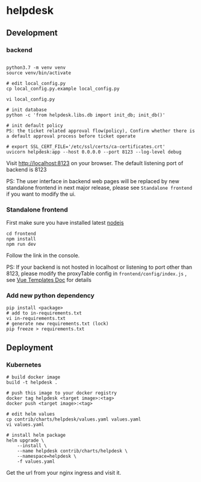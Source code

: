# helpdesk

## Development

### backend

```shell

python3.7 -m venv venv
source venv/bin/activate

# edit local_config.py
cp local_config.py.example local_config.py

vi local_config.py

# init database
python -c 'from helpdesk.libs.db import init_db; init_db()'

# init default policy
PS: the ticket related approval flow(policy), Confirm whether there is a default approval process before ticket operate

# export SSL_CERT_FILE='/etc/ssl/certs/ca-certificates.crt'
uvicorn helpdesk:app --host 0.0.0.0 --port 8123 --log-level debug
```

Visit <http://localhost:8123> on your browser.
The default listening port of backend is 8123

PS: The user interface in backend web pages will be replaced by new standalone frontend in next major release, please see ``Standalone frontend`` if you want to modify the ui.

### Standalone frontend
First make sure you have installed latest [nodejs](https://nodejs.org/en/download/)

```
cd frontend
npm install
npm run dev
```
Follow the link in the console.

PS: If your backend is not hosted in localhost or listening to port other than 8123, please modify the proxyTable config in ``frontend/config/index.js`` , see [Vue Templates Doc](https://vuejs-templates.github.io/webpack/proxy.html) for details

### Add new python dependency

```
pip install <package>
# add to in-requirements.txt
vi in-requirements.txt
# generate new requirements.txt (lock)
pip freeze > requirements.txt
```

## Deployment

### Kubernetes

```shell
# build docker image
build -t helpdesk .

# push this image to your docker registry
docker tag helpdesk <target image>:<tag>
docker push <target image>:<tag>

# edit helm values
cp contrib/charts/helpdesk/values.yaml values.yaml
vi values.yaml

# install helm package
helm upgrade \
    --install \
    --name helpdesk contrib/charts/helpdesk \
    --namespace=helpdesk \
    -f values.yaml
```

Get the url from your nginx ingress and visit it.
